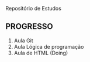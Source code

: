Repositório de Estudos

PROGRESSO
----

1. Aula Git
2. Aula Lógica de programação
3. Aula de HTML (Doing)